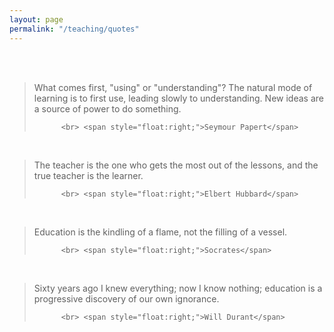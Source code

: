 ```yaml
---
layout: page
permalink: "/teaching/quotes"
---
```

<head>
       <!-- Global site tag (gtag.js) - Google Analytics -->
<script async src="https://www.googletagmanager.com/gtag/js?id=G-DB1B8K61SV"></script>
<script>
  window.dataLayer = window.dataLayer || [];
  function gtag(){dataLayer.push(arguments);}
  gtag('js', new Date());

  gtag('config', 'G-DB1B8K61SV');
</script>
</head>



<div class="container">
<br>
<br>

<blockquote>What comes first, "using" or "understanding"? The natural mode of learning is to first use, leading slowly to understanding. New ideas are a source of power to do something. 
          
          <br> <span style="float:right;">Seymour Papert</span>

</blockquote>

<br>
<blockquote>The teacher is the one who gets the most out of the lessons, and the true teacher is the learner.
          
          <br> <span style="float:right;">Elbert Hubbard</span>

</blockquote>
<br>
<blockquote>Education is the kindling of a flame, not the filling of a vessel.
          
          <br> <span style="float:right;">Socrates</span>

</blockquote>
<br>
<blockquote>Sixty years ago I knew everything; now I know nothing; education is a progressive discovery of our own ignorance.
          
          <br> <span style="float:right;">Will Durant</span>

</blockquote>




</div>